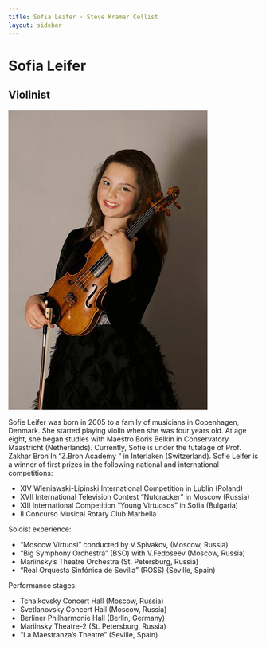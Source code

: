 ```yaml
---
title: Sofia Leifer ‹ Steve Kramer Cellist
layout: sidebar
---
```

# Sofia Leifer
## Violinist

![Sofia Leifer](/images/sofia2.jpg "Sofia Leifer")

Sofie Leifer was born in 2005 to a family of musicians in Copenhagen, Denmark. She started playing violin when she was four years old. At age eight, she began studies with Maestro Boris Belkin in Conservatory Maastricht (Netherlands).
Currently, Sofie is under the tutelage of Prof. Zakhar Bron In “Z.Bron Academy “ in Interlaken (Switzerland).
Sofie Leifer is a winner of first prizes in the following national and international competitions:

* XIV Wieniawski-Lipinski International Competition in Lublin (Poland)
* XVII International Television Contest “Nutcracker” in Moscow (Russia)
* XIII International Competition “Young Virtuosos” in Sofia (Bulgaria)
* II Concurso Musical Rotary Club Marbella

Soloist experience:
* “Moscow Virtuosi” conducted by V.Spivakov, (Moscow, Russia)
* “Big Symphony Orchestra” (BSO) with V.Fedoseev (Moscow, Russia)
* Mariinsky’s Theatre Orchestra (St. Petersburg, Russia) 
* “Real Orquesta Sinfónica de Sevilla” (ROSS) (Seville, Spain)                                

Performance stages:
* Tchaikovsky Concert Hall (Moscow, Russia)
* Svetlanovsky Concert Hall (Moscow, Russia)
* Berliner Philharmonie Hall (Berlin, Germany)
* Mariinsky Theatre-2 (St. Petersburg, Russia)
* “La Maestranza’s Theatre” (Seville, Spain)
